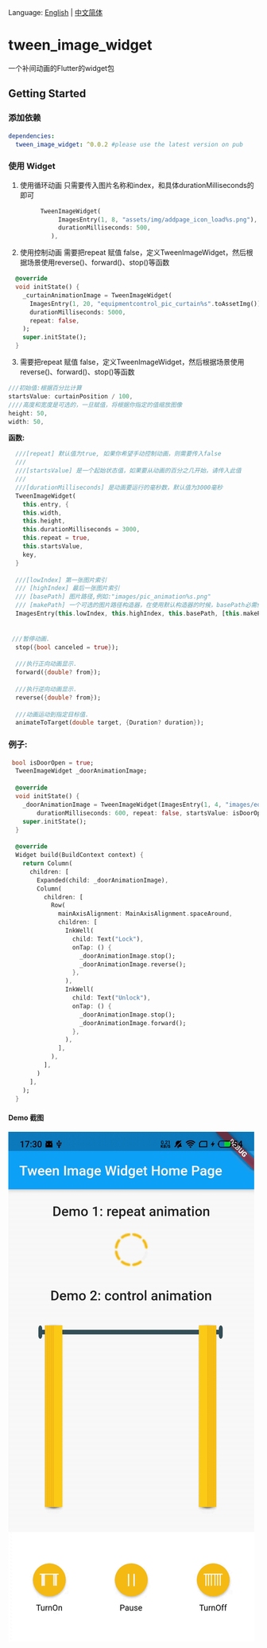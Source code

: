 Language: [English](README.md) | [中文简体](README-ZH.md)
# tween_image_widget

一个补间动画的Flutter的widget包

## Getting Started

### 添加依赖

```yaml
dependencies:
  tween_image_widget: ^0.0.2 #please use the latest version on pub
```
 
### 使用 Widget
1. 使用循环动画
 只需要传入图片名称和index，和具体durationMilliseconds的即可
```dart
         TweenImageWidget(
              ImagesEntry(1, 8, "assets/img/addpage_icon_load%s.png"),
              durationMilliseconds: 500,
            ),
```

2. 使用控制动画
需要把repeat 赋值 false，定义TweenImageWidget，然后根据场景使用reverse()、forward()、stop()等函数
```dart
  @override
  void initState() {
    _curtainAnimationImage = TweenImageWidget(
      ImagesEntry(1, 20, "equipmentcontrol_pic_curtain%s".toAssetImg()),
      durationMilliseconds: 5000,
      repeat: false,
    );
    super.initState();
  }
```

3. 需要把repeat 赋值 false，定义TweenImageWidget，然后根据场景使用reverse()、forward()、stop()等函数
```dart
///初始值:根据百分比计算
startsValue: curtainPosition / 100,
////高度和宽度是可选的，一旦赋值，将根据你指定的值缩放图像
height: 50,
width: 50,
```

**函数:**
```dart
  ///[repeat] 默认值为true, 如果你希望手动控制动画，则需要传入false
  ///
  ///[startsValue] 是一个起始状态值，如果要从动画的百分之几开始，请传入此值
  ///
  ///[durationMilliseconds] 是动画要运行的毫秒数，默认值为3000毫秒
  TweenImageWidget(
    this.entry, {
    this.width,
    this.height,
    this.durationMilliseconds = 3000,
    this.repeat = true,
    this.startsValue,
    key,
  }

  ///[lowIndex] 第一张图片索引
  /// [highIndex] 最后一张图片索引
  /// [basePath] 图片路径,例如:"images/pic_animation%s.png"
  /// [makePath] 一个可选的图片路径构造器，在使用默认构造器的时候，basePath必需传入%s
  ImagesEntry(this.lowIndex, this.highIndex, this.basePath, [this.makePath]);

  
 ///暂停动画.
  stop({bool canceled = true});

  ///执行正向动画显示.
  forward({double? from});

  ///执行逆向动画显示.
  reverse({double? from});

  ///动画运动到指定目标值.
  animateToTarget(double target, {Duration? duration});
```

### 例子:

```dart
 bool isDoorOpen = true;
  TweenImageWidget _doorAnimationImage;

  @override
  void initState() {
    _doorAnimationImage = TweenImageWidget(ImagesEntry(1, 4, "images/equipmentcontrol_pic_door%s"),
        durationMilliseconds: 600, repeat: false, startsValue: isDoorOpen ? 1 : 0);
    super.initState();
  }

  @override
  Widget build(BuildContext context) {
    return Column(
      children: [
        Expanded(child: _doorAnimationImage),
        Column(
          children: [
            Row(
              mainAxisAlignment: MainAxisAlignment.spaceAround,
              children: [
                InkWell(
                  child: Text("Lock"),
                  onTap: () {
                    _doorAnimationImage.stop();
                    _doorAnimationImage.reverse();
                  },
                ),
                InkWell(
                  child: Text("Unlock"),
                  onTap: () {
                    _doorAnimationImage.stop();
                    _doorAnimationImage.forward();
                  },
                ),
              ],
            ),
          ],
        )
      ],
    );
  }
```

#### Demo 截图
![demo](./demo.gif)




